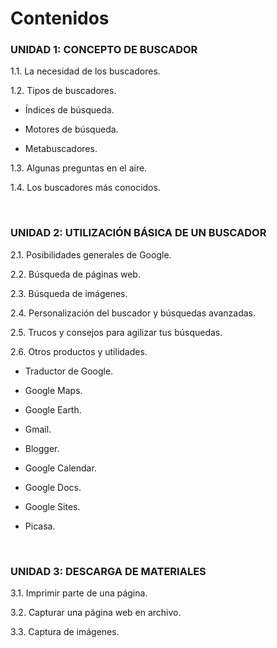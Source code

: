 
# Contenidos

### UNIDAD 1: CONCEPTO DE BUSCADOR

1.1. La necesidad de los buscadores.

1.2. Tipos de buscadores.

* Índices de búsqueda.

* Motores de búsqueda.

* Metabuscadores.

1.3. Algunas preguntas en el aire.

1.4. Los buscadores más conocidos.

 

### UNIDAD 2: UTILIZACIÓN BÁSICA DE UN BUSCADOR

2.1. Posibilidades generales de Google.

2.2. Búsqueda de páginas web.

2.3. Búsqueda de imágenes.

2.4. Personalización del buscador y búsquedas avanzadas.

2.5. Trucos y consejos para agilizar tus búsquedas.

2.6. Otros productos y utilidades.

* Traductor de Google.

* Google Maps.

* Google Earth.

* Gmail.

* Blogger.

* Google Calendar.

* Google Docs.

* Google Sites.

* Picasa.

 

### UNIDAD 3: DESCARGA DE MATERIALES

3.1. Imprimir parte de una página.

3.2. Capturar una página web en archivo.

3.3. Captura de imágenes.

 

